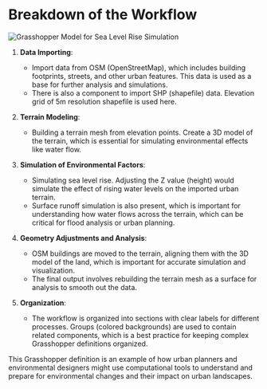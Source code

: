 # Breakdown of the Workflow

![Grasshopper Model for Sea Level Rise Simulation]('sea_level_rise.png')

1. **Data Importing**:
    - Import data from OSM (OpenStreetMap), which includes building footprints, streets, and other urban features. This data is used as a base for further analysis and simulations.
    - There is also a component to import SHP (shapefile) data. Elevation grid of 5m resolution shapefile is used here.

2. **Terrain Modeling**:
    - Building a terrain mesh from elevation points. Create a 3D model of the terrain, which is essential for simulating environmental effects like water flow.

3. **Simulation of Environmental Factors**:
    - Simulating sea level rise. Adjusting the Z value (height) would simulate the effect of rising water levels on the imported urban terrain.
    - Surface runoff simulation is also present, which is important for understanding how water flows across the terrain, which can be critical for flood analysis or urban planning.

4. **Geometry Adjustments and Analysis**:
    - OSM buildings are moved to the terrain, aligning them with the 3D model of the land, which is important for accurate simulation and visualization.
    - The final output involves rebuilding the terrain mesh as a surface for analysis to smooth out the data.

5. **Organization**:
    - The workflow is organized into sections with clear labels for different processes. Groups (colored backgrounds) are used to contain related components, which is a best practice for keeping complex Grasshopper definitions organized.

This Grasshopper definition is an example of how urban planners and environmental designers might use computational tools to understand and prepare for environmental changes and their impact on urban landscapes.